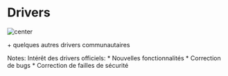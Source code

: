 <!-- .slide -->
# Drivers

![center](./assets/images/mongodb/drivers/drivers.png)

\+ quelques autres drivers communautaires

Notes:
Intérêt des drivers officiels:
    * Nouvelles fonctionnalités
    * Correction de bugs
    * Correction de failles de sécurité